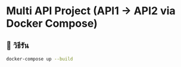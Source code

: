 # Multi API Project (API1 -> API2 via Docker Compose)

## 🔧 วิธีรัน

```bash
docker-compose up --build
